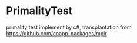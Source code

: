 # PrimalityTest
primality test implement by c#, transplantation from https://github.com/coapp-packages/mpir
